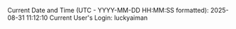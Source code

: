 Current Date and Time (UTC - YYYY-MM-DD HH:MM:SS formatted): 2025-08-31 11:12:10
Current User's Login: luckyaiman
